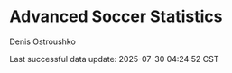 # Advanced Soccer Statistics
Denis Ostroushko

<!-- gfm -->

Last successful data update: 2025-07-30 04:24:52 CST
